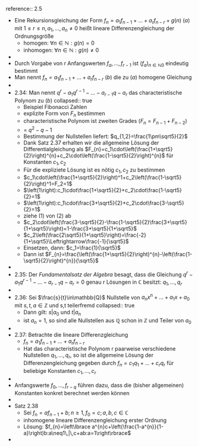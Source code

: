 reference:: 2.5

- Eine Rekursionsgleichung der Form $f_{n}=a_1f_{n-1}+...+a_{r}f_{n-r}+g\left(n\right)$ (*a*) mit $1\leq r\leq n,a_1,...,a_{n}\neq0$ heißt lineare Differenzengleichung der Ordnungsgröße
	- homogen: $\forall n\in\mathbb{N}:g\left(n\right)=0$
	- inhomogen: $\forall n\in\mathbb{N}:g\left(n\right)\neq0$
-
- Durch Vorgabe von r Anfangswerten $f_{a},...,f_{r-1}$ ist $\left(f_{a}\right)_{n\in\mathbb{N}0}$ eindeutig bestimmt
- Man nennt $f_{n}=a_1f_{n-1}+...+a_{r}f_{n-r}$ (*b*) die zu (*a*) homogene Gleichung
-
- 2.34: Man nennt $q^{r}-a_1q^{r-1}-...-a_{r-1}q-a_{r}$ das characteristische Polynom zu (*b*)
  collapsed:: true
	- Beispiel Fibonacci Zahlen
	- explizite Form von $F_{n}$ bestimmen
	- characteristische Polynom ist zweiten Grades ($F_{n}=F_{n-1}+F_{n-2}$)
	- = $q^2-q-1$
	- Bestimmung der Nullstellen liefert: $q_{1,2}=\frac{1\pm\sqrt5}{2}$
	- Dank Satz 2.37 erhalten wir die allgemeine Lösung der Differentialgleichung als $F_{n}=c_1\cdot\left(\frac{1+\sqrt5}{2}\right)^{n}+c_2\cdot\left(\frac{1-\sqrt5}{2}\right)^{n}$ für Konstanten $c_1,c_2$
	- Für die expliziete Lösung ist es nötig $c_1,c_2$ zu bestimmen
	- $c_1\cdot\left(\frac{1+\sqrt5}{2}\right)^1+c_2\left(\frac{1-\sqrt5}{2}\right)^1=F_2=1$
	- $\left(1\right):c_1\cdot\frac{1+\sqrt5}{2}+c_2\cdot\frac{1-\sqrt5}{2}=1$
	- $\left(1\right):c_1\cdot\frac{3+\sqrt5}{2}+c_2\cdot\frac{3-\sqrt5}{2}=1$
	- ziehe (1) von (2) ab
	- $c_2\cdot\left(\frac{3-\sqrt5}{2}-\frac{1-\sqrt5}{2}\frac{3+\sqrt5}{1+\sqrt5}\right)=1-\frac{3+\sqrt5}{1+\sqrt5}$
	- $c_2\left(\frac{2\sqrt5}{1+\sqrt5}\right)=\frac{-2}{1+\sqrt5}\Leftrightarrow\frac{-1}{\sqrt5}$
	- Einsetzen, dann: $c_1=\frac{1}{\sqrt5}$
	- Dann ist $F_{n}=\frac{\left(\frac{1+\sqrt5}{2}\right)^{n}-\left(\frac{1-\sqrt5}{2}\right)^{n}}{\sqrt5}$
-
- 2.35: Der *Fundamentalsatz der Algebra* besagt, dass die Gleichung $q^{r}-a_1q^{r-1}-...-a_{r-1}q-a_{r}=0$ genau r Lösungen in $\mathbb{C}$ besitzt: $q_1,...,q_{r}$
-
- 2.36: Sei $\frac{s}{t}\in\mathbb{Q}$ Nullstelle von $a_{n}x^{n}+...+a_1x+a_0$ mit $s,t,a\in\mathbb{Z}$ und s,t teilerfremd
  collapsed:: true
	- Dann gilt: $s|a_0$ und $t|a_{n}$
	- ist $a_{n}=1$, so sind alle Nullstellen aus $\mathbb{Q}$ schon in $\mathbb{Z}$ und Teiler von $a_0$
-
- 2.37: Betrachte die lineare Differenzgleichung
	- $f_{n}=a_1f_{n-1}+...+a_{r}f_{n-r}$
	- Hat das characteristische Polynom r paarweise verschiedene Nullstellen $q_1,...,q_{r}$, so ist die allgemeine Lösung der Differenzengleichung gegeben durch $f_{n}=c_1q_1+...+c_{r}q_{r}$ für beliebige Konstanten $c_1,...,c_{r}$
-
- Anfangswerte $f_0,...,f_{r-q}$ führen dazu, dass die (bisher allgemeinen) Konstanten konkret berechnet werden können
-
- Satz 2.38
	- Sei $f_{n}=af_{n-1}+b;n\geq1,f_0=c;a,b,c\in\mathbb{C}$
	- inhomogene lineare Differenzengleichung erster Ordnung
	- Lösung: $f_{n}=\left\lbrace a^{n}c+\left(\frac{1-a^{n}}{1-a}\right)b:a\neq1\,|\,c+ab:a=1\right\rbrace$
-